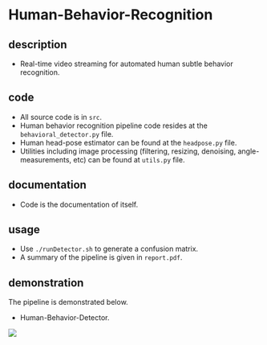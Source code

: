 # Human-Behavior-Recognition

## description
- Real-time video streaming for automated human subtle behavior recognition.


## code
- All source code is in `src`.
- Human behavior recognition pipeline code resides at the `behavioral_detector.py` file.
- Human head-pose estimator can be found at the `headpose.py` file.
- Utilities including image processing (filtering, resizing, denoising, angle-measurements, etc) can be found at `utils.py` file.


## documentation
- Code is the documentation of itself.

## usage
- Use `./runDetector.sh` to generate a confusion matrix.
- A summary of the pipeline is given in `report.pdf`.

## demonstration
The pipeline is demonstrated below.

- Human-Behavior-Detector.

 ![](./video/behavior-detector.gif)
